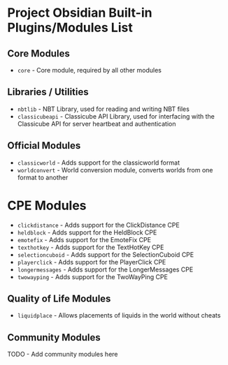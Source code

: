# Project Obsidian Built-in Plugins/Modules List

## Core Modules
- `core` - Core module, required by all other modules

## Libraries / Utilities
- `nbtlib` - NBT Library, used for reading and writing NBT files
- `classicubeapi` - Classicube API Library, used for interfacing with the Classicube API for server heartbeat and authentication

## Official Modules
- `classicworld` - Adds support for the classicworld format
- `worldconvert` - World conversion module, converts worlds from one format to another

# CPE Modules
- `clickdistance` - Adds support for the ClickDistance CPE
- `heldblock` - Adds support for the HeldBlock CPE
- `emotefix` - Adds support for the EmoteFix CPE
- `texthotkey` - Adds support for the TextHotKey CPE
- `selectioncuboid` - Adds support for the SelectionCuboid CPE
- `playerclick` - Adds support for the PlayerClick CPE
- `longermessages` - Adds support for the LongerMessages CPE
- `twowayping` - Adds support for the TwoWayPing CPE

## Quality of Life Modules
- `liquidplace` - Allows placements of liquids in the world without cheats

## Community Modules
TODO - Add community modules here

